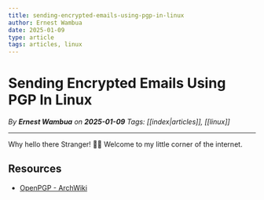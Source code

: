 ```yaml
---
title: sending-encrypted-emails-using-pgp-in-linux
author: Ernest Wambua
date: 2025-01-09
type: article
tags: articles, linux
---
```


# Sending Encrypted Emails Using PGP In Linux
_By **Ernest Wambua** on **2025-01-09**_
_Tags: [[index|articles]], [[linux]]_
___

Why hello there Stranger! 👋😀
Welcome to my little corner of the internet.



## Resources
- [OpenPGP - ArchWiki](https://wiki.archlinux.org/title/OpenPGP)